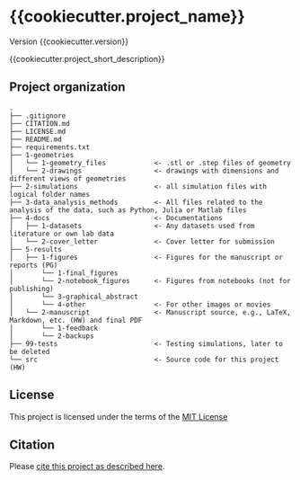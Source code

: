 # {{cookiecutter.project_name}}

Version {{cookiecutter.version}}

{{cookiecutter.project_short_description}}


## Project organization

```
.
├── .gitignore
├── CITATION.md
├── LICENSE.md
├── README.md
├── requirements.txt
├── 1-geometries            
│   └── 1-geometry_files            <- .stl or .step files of geometry
│   └── 2-drawings                  <- drawings with dimensions and different views of geometries
├── 2-simulations                   <- all simulation files with logical folder names
├── 3-data_analysis_methods         <- All files related to the analysis of the data, such as Python, Julia or Matlab files
├── 4-docs                          <- Documentations
│   ├── 1-datasets                  <- Any datasets used from literature or own lab data
│   └── 2-cover_letter              <- Cover letter for submission
├── 5-results
│   ├── 1-figures                   <- Figures for the manuscript or reports (PG)
│       └── 1-final_figures
│       └── 2-notebook_figures      <- Figures from notebooks (not for publishing)
│       └── 3-graphical_abstract    
│       └── 4-other                 <- For other images or movies
│   └── 2-manuscript                <- Manuscript source, e.g., LaTeX, Markdown, etc. (HW) and final PDF
│       └── 1-feedback              
│       └── 2-backups   
├── 99-tests                        <- Testing simulations, later to be deleted
└── src                             <- Source code for this project (HW)

```


## License

This project is licensed under the terms of the [MIT License](/LICENSE.md)

## Citation

Please [cite this project as described here](/CITATION.md).

